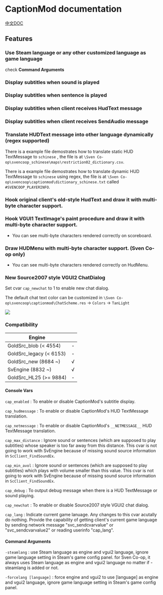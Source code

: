 # CaptionMod documentation

[中文DOC](CaptionModCN.md)

## Features

### Use Steam language or any other customized language as game language

check **Command Arguments**

### Display subtitles when sound is played

### Display subtitles when sentence is played

### Display subtitles when client receives HudText message

### Display subtitles when client receives SendAudio message

### Translate HUDText message into other language dynamically (regex supported)

There is a example file demostrates how to translate static HUD TextMessage to `schinese` , the file is at  `\Sven Co-op\svencoop_schinese\maps\restriction02_dictionary.csv`.

There is a example file demostrates how to translate dynamic HUD TextMessage to `schinese` using regex, the file is at `\Sven Co-op\svencoop\captionmod\dictionary_schinese.txt` called `#SVENCOOP_PLAYERINFO`.

### Hook original client's old-style HudText and draw it with multi-byte character support.

### Hook VGUI1 TextImage's paint procedure and draw it with multi-byte character support.

* You can see multi-byte characters rendered correctly on scoreboard.

### Draw HUDMenu with multi-byte character support. (Sven Co-op only)

* You can see multi-byte characters rendered correctly on HudMenu.

### New Source2007 style VGUI2 ChatDialog

Set cvar `cap_newchat` to 1 to enable new chat dialog.

The default chat text color can be customized in `\Sven Co-op\svencoop\captionmod\ChatScheme.res` -> `Colors` -> `TanLight`

![](/img/1.png)

### Compatibility

|        Engine            |      |
|        ----              | ---- |
| GoldSrc_blob   (< 4554)  | -    |
| GoldSrc_legacy (< 6153)  | -    |
| GoldSrc_new    (8684 ~)  | √    |
| SvEngine       (8832 ~)  | √    |
| GoldSrc_HL25   (>= 9884) | -    |

#### Console Vars

`cap_enabled` : To enable or disable CaptionMod's subtitle display.

`cap_hudmessage` : To enable or disable CaptionMod's HUD TextMessage translation.

`cap_netmessage` : To enable or disable CaptionMod's `__NETMESSAGE__` HUD TextMessage translation.

`cap_max_distance` : Ignore sound or sentences (which are supposed to play subtitles) whose speaker is too far away from this distance. This cvar is not going to work with SvEngine because of missing sound source information in `ScClient_FindSoundEx`.

`cap_min_avol` : Ignore sound or sentences (which are supposed to play subtitles) which plays with volume smaller than this value. This cvar is not going to work with SvEngine because of missing sound source information in `ScClient_FindSoundEx`.

`cap_debug` : To output debug message when there is a HUD TextMessage or sound playing.

`cap_newchat` : To enable or disable Source2007 style VGUI2 chat dialog.

`cap_lang` : Indicate current game lanuage. Any changes to this cvar acutally do nothing. Provide the capability of getting client's current game language by sending network message "svc_sendcvarvalue" or "svc_sendcvarvalue2" or reading userinfo "cap_lang".

#### Command Arguments

`-steamlang` : use Steam language as engine and vgui2 language, ignore game language setting in Steam's game config panel. for Sven Co-op, it always uses Steam language as engine and vgui2 language no matter if -steamlang is added or not.

`-forcelang [language]` : force engine and vgui2 to use [language] as engine and vgui2 language, ignore game language setting in Steam's game config panel.
